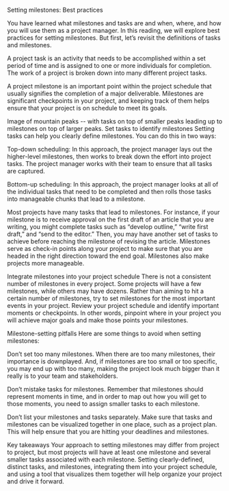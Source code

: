 Setting milestones: Best practices

You have learned what milestones and tasks are and when, where, and how you will use them as a project manager. In this reading, we will explore best practices for setting milestones. But first, let’s revisit the definitions of tasks and milestones. 

A project task is an activity that needs to be accomplished within a set period of time and is assigned to one or more individuals for completion. The work of a project is broken down into many different project tasks. 

A project milestone is an important point within the project schedule that usually signifies the completion of a major deliverable. Milestones are significant checkpoints in your project, and keeping track of them helps ensure that your project is on schedule to meet its goals.

Image of mountain peaks -- with tasks on top of smaller peaks leading up to milestones on top of larger peaks. 
Set tasks to identify milestones
Setting tasks can help you clearly define milestones. You can do this in two ways:

Top-down scheduling: In this approach, the project manager lays out the higher-level milestones, then works to break down the effort into project tasks. The project manager works with their team to ensure that all tasks are captured.

Bottom-up scheduling: In this approach, the project manager looks at all of the individual tasks that need to be completed and then rolls those tasks into manageable chunks that lead to a milestone. 

Most projects have many tasks that lead to milestones. For instance, if your milestone is to receive approval on the first draft of an article that you are writing, you might complete tasks such as “develop outline,” “write first draft,” and “send to the editor.” Then, you may have another set of tasks to achieve before reaching the milestone of revising the article. Milestones serve as check-in points along your project to make sure that you are headed in the right direction toward the end goal. Milestones also make projects more manageable.

Integrate milestones into your project schedule
There is not a consistent number of milestones in every project. Some projects will have a few milestones, while others may have dozens. Rather than aiming to hit a certain number of milestones, try to set milestones for the most important events in your project. Review your project schedule and identify important moments or checkpoints. In other words, pinpoint where in your project you will achieve major goals and make those points your milestones. 

Milestone-setting pitfalls
Here are some things to avoid when setting milestones: 

Don’t set too many milestones. When there are too many milestones, their importance is downplayed. And, if milestones are too small or too specific, you may end up with too many, making the project look much bigger than it really is to your team and stakeholders.  

Don’t mistake tasks for milestones. Remember that milestones should represent moments in time, and in order to map out how you will get to those moments, you need to assign smaller tasks to each milestone.

Don’t list your milestones and tasks separately. Make sure that tasks and milestones can be visualized together in one place, such as a project plan. This will help ensure that you are hitting your deadlines and milestones. 

Key takeaways
Your approach to setting milestones may differ from project to project, but most projects will have at least one milestone and several smaller tasks associated with each milestone. Setting clearly-defined, distinct tasks, and milestones, integrating them into your project schedule, and using a tool that visualizes them together will help organize your project and drive it forward. 

